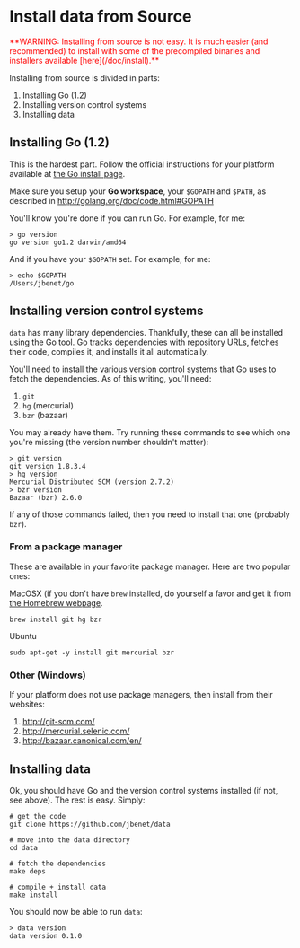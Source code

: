 <!-- title: Install data from Source -->
<!-- description: How to install data from Source -->


# Install data from Source

<span style="color: red;">
**WARNING: Installing from source is not easy. It is much easier (and  recommended) to install with some of the precompiled binaries and installers  available [here](/doc/install).**
</span>

Installing from source is divided in parts:

1. Installing Go (1.2)
2. Installing version control systems
3. Installing data

## Installing Go (1.2)

This is the hardest part. Follow the official instructions for your platform available at [the Go install page](http://golang.org/doc/install).

Make sure you setup your **Go workspace**, your `$GOPATH` and `$PATH`, as  described in http://golang.org/doc/code.html#GOPATH

You'll know you're done if you can run Go. For example, for me:

```
> go version
go version go1.2 darwin/amd64
```

And if you have your `$GOPATH` set. For example, for me:

```
> echo $GOPATH
/Users/jbenet/go
```

## Installing version control systems

`data` has many library dependencies. Thankfully, these can all be installed using the Go tool. Go tracks dependencies with repository URLs, fetches their code, compiles it, and installs it all automatically.

You'll need to install the various version control systems that Go uses to fetch the dependencies. As of this writing, you'll need:

1. `git`
1. `hg` (mercurial)
1. `bzr` (bazaar)

You may already have them. Try running these commands to see which one you're missing (the version number shouldn't matter):

```
> git version
git version 1.8.3.4
> hg version
Mercurial Distributed SCM (version 2.7.2)
> bzr version
Bazaar (bzr) 2.6.0
```

If any of those commands failed, then you need to install that one (probably `bzr`).

### From a package manager

These are available in your favorite package manager. Here are two popular ones:

MacOSX (if you don't have `brew` installed, do yourself a favor and get it from [the Homebrew webpage](http://brew.sh/).

```
brew install git hg bzr
```

Ubuntu

```
sudo apt-get -y install git mercurial bzr
```


### Other (Windows)

If your platform does not use package managers, then install from their websites:

1. http://git-scm.com/
1. http://mercurial.selenic.com/
1. http://bazaar.canonical.com/en/


## Installing data

Ok, you should have Go and the version control systems installed (if not, see above). The rest is easy. Simply:

```
# get the code
git clone https://github.com/jbenet/data

# move into the data directory
cd data

# fetch the dependencies
make deps

# compile + install data
make install
```

You should now be able to run `data`:

    > data version
    data version 0.1.0

